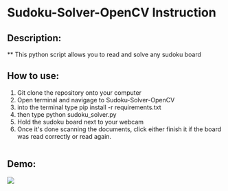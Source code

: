 # Sudoku-Solver-OpenCV Instruction

## Description:

** This python script allows you to read and solve any sudoku board

## How to use:

1. Git clone the repository onto your computer
2. Open terminal and navigage to Sudoku-Solver-OpenCV
3. into the terminal type pip install -r requirements.txt
4. then type python sudoku_solver.py
5. Hold the sudoku board next to your webcam
6. Once it's done scanning the documents, click either finish it if the board was read correctly or read again. 
```
```

## Demo:

[![](http://img.youtube.com/vi/2aVMRgkW6Ic/0.jpg)](http://www.youtube.com/watch?v=2aVMRgkW6Ic "")





